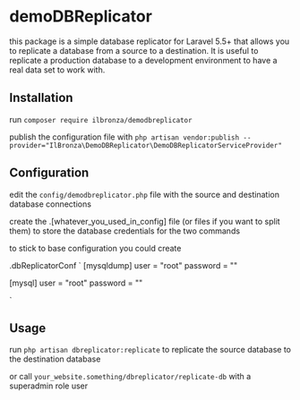 # demoDBReplicator
 
this package is a simple database replicator for Laravel 5.5+ that allows you to replicate a database from a source to a destination. It is useful to replicate a production database to a development environment to have a real data set to work with.

## Installation

run `composer require ilbronza/demodbreplicator`

publish the configuration file with `php artisan vendor:publish --provider="IlBronza\DemoDBReplicator\DemoDBReplicatorServiceProvider"`

## Configuration

edit the `config/demodbreplicator.php` file with the source and destination database connections

create the .[whatever_you_used_in_config] file (or files if you want to split them) to store the database credentials for the two commands

to stick to base configuration you could create

.dbReplicatorConf
`
[mysqldump]
user = "root"
password = ""

[mysql]
user = "root"
password = ""

`


## Usage

run `php artisan dbreplicator:replicate` to replicate the source database to the destination database


or call `your_website.something/dbreplicator/replicate-db` with a superadmin role user
